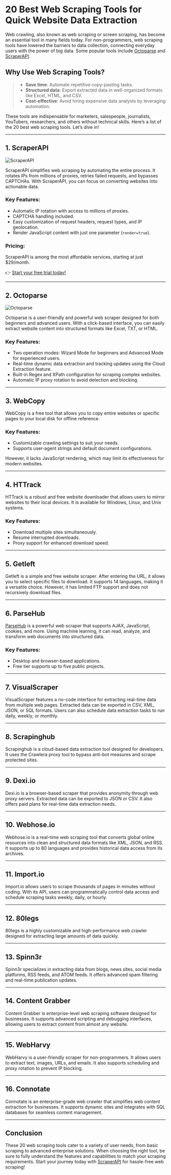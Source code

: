 # 20 Best Web Scraping Tools for Quick Website Data Extraction

Web crawling, also known as web scraping or screen scraping, has become an essential tool in many fields today. For non-programmers, web scraping tools have lowered the barriers to data collection, connecting everyday users with the power of big data. Some popular tools include [Octoparse](https://www.octoparse.com/) and [ScraperAPI](https://bit.ly/Scraperapi).

## Why Use Web Scraping Tools?

> - **Save time**: Automate repetitive copy-pasting tasks.  
> - **Structured data**: Export extracted data in well-organized formats like Excel, HTML, and CSV.  
> - **Cost-effective**: Avoid hiring expensive data analysts by leveraging automation.  

These tools are indispensable for marketers, salespeople, journalists, YouTubers, researchers, and others without technical skills. Here’s a list of the 20 best web scraping tools. Let’s dive in!

---

## 1. ScraperAPI

![ScraperAPI](https://bit.ly/Scraperapi-image)

ScraperAPI simplifies web scraping by automating the entire process. It rotates IPs from millions of proxies, retries failed requests, and bypasses CAPTCHAs. With ScraperAPI, you can focus on converting websites into actionable data.

### Key Features:
- Automatic IP rotation with access to millions of proxies.
- CAPTCHA handling included.
- Easy customization of request headers, request types, and IP geolocation.
- Render JavaScript content with just one parameter (`render=true`).

### Pricing:
ScraperAPI is among the most affordable services, starting at just $29/month.  

👉 [Start your free trial today!](https://bit.ly/Scraperapi)

---

## 2. Octoparse

![Octoparse](https://www.octoparse.com/media/4181/octoparse.png)

Octoparse is a user-friendly and powerful web scraper designed for both beginners and advanced users. With a click-based interface, you can easily extract website content into structured formats like Excel, TXT, or HTML. 

### Key Features:
- Two operation modes: Wizard Mode for beginners and Advanced Mode for experienced users.  
- Real-time dynamic data extraction and tracking updates using the Cloud Extraction feature.  
- Built-in Regex and XPath configuration for scraping complex websites.  
- Automatic IP proxy rotation to avoid detection and blocking.  

---

## 3. WebCopy

WebCopy is a free tool that allows you to copy entire websites or specific pages to your local disk for offline reference.  

### Key Features:
- Customizable crawling settings to suit your needs.  
- Supports user-agent strings and default document configurations.  

However, it lacks JavaScript rendering, which may limit its effectiveness for modern websites.

---

## 4. HTTrack

HTTrack is a robust and free website downloader that allows users to mirror websites to their local devices. It is available for Windows, Linux, and Unix systems.

### Key Features:
- Download multiple sites simultaneously.  
- Resume interrupted downloads.  
- Proxy support for enhanced download speed.  

---

## 5. Getleft

Getleft is a simple and free website scraper. After entering the URL, it allows you to select specific files to download. It supports 14 languages, making it a versatile choice. However, it has limited FTP support and does not recursively download files.

---

## 6. ParseHub

[ParseHub](https://www.parsehub.com/) is a powerful web scraper that supports AJAX, JavaScript, cookies, and more. Using machine learning, it can read, analyze, and transform web documents into structured data.  

### Key Features:
- Desktop and browser-based applications.  
- Free tier supports up to five public projects.  

---

## 7. VisualScraper

VisualScraper features a no-code interface for extracting real-time data from multiple web pages. Extracted data can be exported in CSV, XML, JSON, or SQL formats. Users can also schedule data extraction tasks to run daily, weekly, or monthly.

---

## 8. Scrapinghub

Scrapinghub is a cloud-based data extraction tool designed for developers. It uses the Crawlera proxy tool to bypass anti-bot measures and scrape protected sites.  

---

## 9. Dexi.io

Dexi.io is a browser-based scraper that provides anonymity through web proxy servers. Extracted data can be exported to JSON or CSV. It also offers paid plans for real-time data extraction needs.

---

## 10. Webhose.io

Webhose.io is a real-time web scraping tool that converts global online resources into clean and structured data formats like XML, JSON, and RSS. It supports up to 80 languages and provides historical data access from its archives.

---

## 11. Import.io

Import.io allows users to scrape thousands of pages in minutes without coding. With its API, users can programmatically control data access and schedule scraping tasks weekly, daily, or hourly.

---

## 12. 80legs

80legs is a highly customizable and high-performance web crawler designed for extracting large amounts of data quickly.

---

## 13. Spinn3r

Spinn3r specializes in extracting data from blogs, news sites, social media platforms, RSS feeds, and ATOM feeds. It offers advanced spam filtering and real-time publication updates.

---

## 14. Content Grabber

Content Grabber is enterprise-level web scraping software designed for businesses. It supports advanced scripting and debugging interfaces, allowing users to extract content from almost any website.

---

## 15. WebHarvy

WebHarvy is a user-friendly scraper for non-programmers. It allows users to extract text, images, URLs, and emails. It also supports scheduling and proxy rotation to prevent IP blocking.

---

## 16. Connotate

Connotate is an enterprise-grade web crawler that simplifies web content extraction for businesses. It supports dynamic sites and integrates with SQL databases for seamless content management.

---

## Conclusion

These 20 web scraping tools cater to a variety of user needs, from basic scraping to advanced enterprise solutions. When choosing the right tool, be sure to fully understand the features and capabilities to match your scraping requirements. Start your journey today with [ScraperAPI](https://bit.ly/Scraperapi) for hassle-free web scraping!
